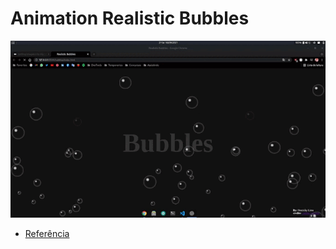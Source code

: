 # Animation Realistic Bubbles

![Bubble](resume.gif)


- [ Referência](https://www.youtube.com/watch?v=noC22oMVb44)